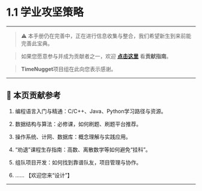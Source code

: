 # 1.1 学业攻坚策略

---

> ⚠️ 本手册仍在完善中，正在进行信息收集与整合，我们希望新生到来前能完善此宝典。  

> 如果您愿意参与并成为贡献者之一，欢迎 **[点击这里](/CONTRIBUTING.md)** 看**贡献指南**。

> **TimeNugget**项目组在此向您表示感谢。

---

## 📌 本页贡献参考

1. 编程语言入门与精通：C/C++、Java、Python学习路径与资源。

2. 数据结构与算法：必修课，如何刷题、刷题平台推荐。

3. 操作系统、计网、数据库：概念理解与实践应用。

4. “劝退”课程生存指南：高数、离散数学等如何避免“挂科”。

5. 组队项目开发：如何找到靠谱队友，项目管理与协作。

6. ……  【欢迎您来“设计”】

---

